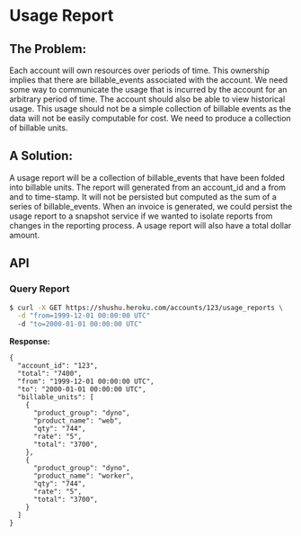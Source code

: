 # Usage Report

## The Problem:

Each account will own resources over periods of time. This ownership implies that
there are billable_events associated with the account. We need some way to
communicate the usage that is incurred by the account for an arbitrary period of
time. The account should also be able to view historical usage. This usage
should not be a simple collection of billable events as the data will not
be easily computable for cost. We need to produce a collection of billable
units.


## A Solution:

A usage report will be a collection of billable_events that have been folded
into billable units. The report will generated from an account_id and a from and
to time-stamp. It will not be persisted but computed as the sum of a series of
billable_events. When an invoice is generated, we could persist the usage report
to a snapshot service if we wanted to isolate reports from changes in the
reporting process. A usage report will also have a total dollar amount.

## API

### Query Report

```bash
$ curl -X GET https://shushu.heroku.com/accounts/123/usage_reports \
  -d "from=1999-12-01 00:00:00 UTC"
  -d "to=2000-01-01 00:00:00 UTC"
```

**Response:**

```
{
  "account_id": "123",
  "total": "7400",
  "from": "1999-12-01 00:00:00 UTC",
  "to": "2000-01-01 00:00:00 UTC",
  "billable_units": [
    {
      "product_group": "dyno",
      "product_name": "web",
      "qty": "744",
      "rate": "5",
      "total": "3700",
    },
    {
      "product_group": "dyno",
      "product_name": "worker",
      "qty": "744",
      "rate": "5",
      "total": "3700",
    }
  ]
}
```
